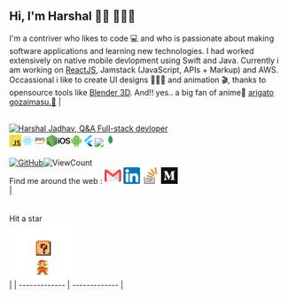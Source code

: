 ## Hi, I'm Harshal 👋🏻 👨🏻‍💻
I'm a contriver who likes to code 💻 and who is passionate about making software applications and learning new technologies. I had worked extensively on native mobile devlopment using Swift and Java. Currently i am working on <a href="https://reactjs.org/">ReactJS</a>, Jamstack (JavaScript, APIs + Markup) and AWS. Occassional i like to create UI designs 👨🏻‍🎨  and animation 🎬, thanks to opensource tools like <a href="https://www.blender.org/">Blender 3D</a>. And!! yes.. a big fan of anime🤺  <a href="https://www.google.com/search?sxsrf=ALeKk03t_hjxWwNyyfXWkkHlTtQlM2xopQ%3A1596113118027&ei=3sAiX8CfAZ7Sz7sP2cSP8AQ&q=arigato+gozaimasu+meaning&oq=arigato+gozaimasu+&gs_lcp=CgZwc3ktYWIQARgBMgIIADIKCAAQsQMQFBCHAjICCAAyAggAMgQIABBDMgQIABBDMgIIADICCAAyAggAMgIIADoECAAQR1Ce6AhYnugIYMD0CGgAcAF4AIABeogBepIBAzAuMZgBAKABAaoBB2d3cy13aXrAAQE&sclient=psy-ab">arigato gozaimasu.🤘</a> 
| <img width=700/><div align="left"><a href="https://stackoverflow.com/users/7882093/harshal-jadhav"><img src="https://stackoverflow.com/users/flair/7882093.png?theme=dark" width="208" height="58" alt="Harshal Jadhav, Q&amp;A Full-stack devloper" title="Stack Overflow, Q&amp; Profile info"></a><br><code><img height="22" src="https://raw.githubusercontent.com/github/explore/80688e429a7d4ef2fca1e82350fe8e3517d3494d/topics/javascript/javascript.png"><img height="22" src="https://raw.githubusercontent.com/github/explore/80688e429a7d4ef2fca1e82350fe8e3517d3494d/topics/react/react.png"><img height="22" src="https://raw.githubusercontent.com/github/explore/80688e429a7d4ef2fca1e82350fe8e3517d3494d/topics/aws/aws.png"><img height="22" src="https://raw.githubusercontent.com/github/explore/80688e429a7d4ef2fca1e82350fe8e3517d3494d/topics/nodejs/nodejs.png"><img height="22" src="https://raw.githubusercontent.com/github/explore/80688e429a7d4ef2fca1e82350fe8e3517d3494d/topics/ios/ios.png"><img height="22" src="https://raw.githubusercontent.com/github/explore/80688e429a7d4ef2fca1e82350fe8e3517d3494d/topics/android/android.png"><img height="22" src="https://raw.githubusercontent.com/github/explore/80688e429a7d4ef2fca1e82350fe8e3517d3494d/topics/flutter/flutter.png"><img height="22" src="https://avatars2.githubusercontent.com/u/52924476?s=200&v=4"><img height="25" src="https://raw.githubusercontent.com/harshalrj25/MasterAssetsRepo/master/mongodb.png"></code><br><br><a href="https://github.com/harshalrj25"><img src="https://img.shields.io/github/followers/harshalrj25.svg?label=GitHub&style=social" alt="GitHub"></a>![ViewCount](https://views.whatilearened.today/views/github/harshalrj25/harshalrj25.svg)<br> Find me around the web : <a href="mailto:harshalrj25@gmail.com" alt="Contact me"><code><img  height="30" src="https://github.com/harshalrj25/MasterAssetsRepo/blob/master/gmail.svg"></code></a>&nbsp;<a href="https://www.linkedin.com/in/harshal-jadhav-298ba416a/" alt="Linkedin"><code><img  height="30" src="https://github.com/harshalrj25/MasterAssetsRepo/blob/master/linkedin.svg"></code></a>&nbsp;<a href="https://stackoverflow.com/users/7882093/harshal-jadhav?tab=profile" alt="Stack overflow"><code><img  height="30" src="https://github.com/harshalrj25/MasterAssetsRepo/blob/master/stackoverflow.png"></code></a>&nbsp;<a href="https://medium.com/@harshalrj25" alt="Medium"><code><img  height="30" src="https://github.com/harshalrj25/MasterAssetsRepo/blob/master/medium.png"></code></a></div>  | <div><br><br>Hit a star<br><a href="https://github.com/harshalrj25/harshalrj25"><img height="100" src="https://github.com/harshalrj25/MasterAssetsRepo/blob/master/mario.gif"></a></div>  |
| ------------- | ------------- |
